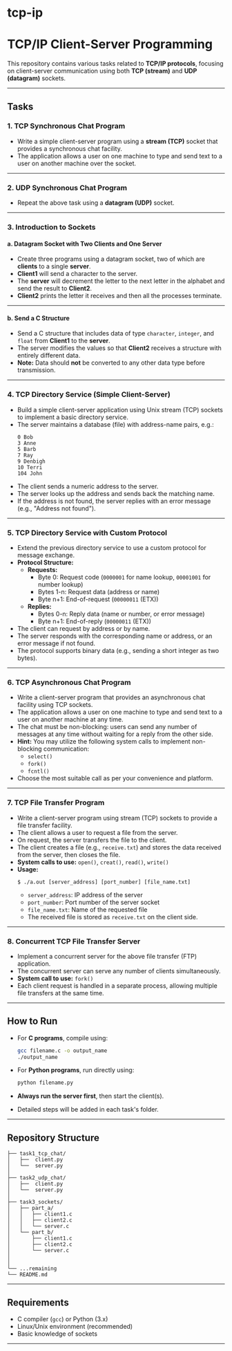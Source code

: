 # tcp-ip


# TCP/IP Client-Server Programming

This repository contains various tasks related to **TCP/IP protocols**, focusing on client-server communication using both **TCP (stream)** and **UDP (datagram)** sockets.

---

## **Tasks**

### **1. TCP Synchronous Chat Program**
- Write a simple client-server program using a **stream (TCP)** socket that provides a synchronous chat facility.
- The application allows a user on one machine to type and send text to a user on another machine over the socket.

---

### **2. UDP Synchronous Chat Program**
- Repeat the above task using a **datagram (UDP)** socket.

---

### **3. Introduction to Sockets**

#### **a. Datagram Socket with Two Clients and One Server**
- Create three programs using a datagram socket, two of which are **clients** to a single **server**.
- **Client1** will send a character to the server.
- The **server** will decrement the letter to the next letter in the alphabet and send the result to **Client2**.
- **Client2** prints the letter it receives and then all the processes terminate.

---

#### **b. Send a C Structure**
- Send a C structure that includes data of type `character`, `integer`, and `float` from **Client1** to the **server**.
- The server modifies the values so that **Client2** receives a structure with entirely different data.
- **Note:** Data should **not** be converted to any other data type before transmission.

---

### **4. TCP Directory Service (Simple Client-Server)**
- Build a simple client-server application using Unix stream (TCP) sockets to implement a basic directory service.
- The server maintains a database (file) with address-name pairs, e.g.:
  ```
  0 Bob
  3 Anne
  5 Barb
  7 Ray
  9 Denbigh
  10 Terri
  104 John
  ```
- The client sends a numeric address to the server.
- The server looks up the address and sends back the matching name.
- If the address is not found, the server replies with an error message (e.g., "Address not found").

---

### **5. TCP Directory Service with Custom Protocol**
- Extend the previous directory service to use a custom protocol for message exchange.
- **Protocol Structure:**
  - **Requests:**
    - Byte 0: Request code (`0000001` for name lookup, `00001001` for number lookup)
    - Bytes 1-n: Request data (address or name)
    - Byte n+1: End-of-request (`00000011` (ETX))
  - **Replies:**
    - Bytes 0-n: Reply data (name or number, or error message)
    - Byte n+1: End-of-reply (`00000011` (ETX))
- The client can request by address or by name.
- The server responds with the corresponding name or address, or an error message if not found.
- The protocol supports binary data (e.g., sending a short integer as two bytes).

---

### **6. TCP Asynchronous Chat Program**
- Write a client-server program that provides an asynchronous chat facility using TCP sockets.
- The application allows a user on one machine to type and send text to a user on another machine at any time.
- The chat must be non-blocking: users can send any number of messages at any time without waiting for a reply from the other side.
- **Hint:** You may utilize the following system calls to implement non-blocking communication:
  - `select()`
  - `fork()`
  - `fcntl()`
- Choose the most suitable call as per your convenience and platform.

---

### **7. TCP File Transfer Program**
- Write a client-server program using stream (TCP) sockets to provide a file transfer facility.
- The client allows a user to request a file from the server.
- On request, the server transfers the file to the client.
- The client creates a file (e.g., `receive.txt`) and stores the data received from the server, then closes the file.
- **System calls to use:** `open()`, `creat()`, `read()`, `write()`
- **Usage:**
  ```
  $ ./a.out [server_address] [port_number] [file_name.txt]
  ```
  - `server_address`: IP address of the server
  - `port_number`: Port number of the server socket
  - `file_name.txt`: Name of the requested file
  - The received file is stored as `receive.txt` on the client side.

---

### **8. Concurrent TCP File Transfer Server**
- Implement a concurrent server for the above file transfer (FTP) application.
- The concurrent server can serve any number of clients simultaneously.
- **System call to use:** `fork()`
- Each client request is handled in a separate process, allowing multiple file transfers at the same time.

---

## **How to Run**
- For **C programs**, compile using:
  ```bash
  gcc filename.c -o output_name
  ./output_name


* For **Python programs**, run directly using:

  ```bash
  python filename.py
  ```
* **Always run the server first**, then start the client(s).
* Detailed steps will be added in each task's folder.

---

## **Repository Structure**

```
├── task1_tcp_chat/
│   ├──  client.py
│   └──  server.py
│
├── task2_udp_chat/
│   ├──  client.py
│   └──  server.py
│
├── task3_sockets/
│   ├── part_a/
│   │   ├── client1.c 
│   │   ├── client2.c 
│   │   └── server.c 
│   └── part_b/
│       ├── client1.c 
│       ├── client2.c 
│       └── server.c 
│
│
└── ...remaining
└── README.md
```

---


## **Requirements**

* C compiler (`gcc`) or Python (3.x)
* Linux/Unix environment (recommended)
* Basic knowledge of sockets

---


